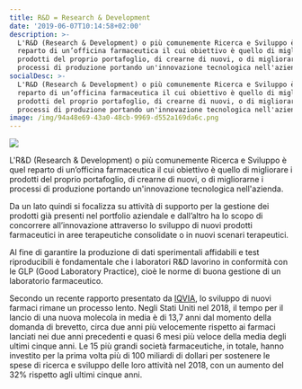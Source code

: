 ```yaml
---
title: R&D = Research & Development
date: '2019-06-07T10:14:58+02:00'
description: >-
  L'R&D (Research & Development) o più comunemente Ricerca e Sviluppo è quel
  reparto di un’officina farmaceutica il cui obiettivo è quello di migliorare i
  prodotti del proprio portafoglio, di crearne di nuovi, o di migliorarne i
  processi di produzione portando un'innovazione tecnologica nell'azienda.
socialDesc: >-
  L'R&D (Research & Development) o più comunemente Ricerca e Sviluppo è quel
  reparto di un’officina farmaceutica il cui obiettivo è quello di migliorare i
  prodotti del proprio portafoglio, di crearne di nuovi, o di migliorarne i
  processi di produzione portando un'innovazione tecnologica nell'azienda.
image: /img/94a48e69-43a0-48cb-9969-d552a169da6c.png
---
```

![](/img/94a48e69-43a0-48cb-9969-d552a169da6c.png)

L'R&D (Research & Development) o più comunemente Ricerca e Sviluppo è quel reparto di un’officina farmaceutica il cui obiettivo è quello di migliorare i prodotti del proprio portafoglio, di crearne di nuovi, o di migliorarne i processi di produzione portando un'innovazione tecnologica nell'azienda.

Da un lato quindi si focalizza su attività di supporto per la gestione dei prodotti già presenti nel portfolio aziendale e dall’altro ha lo scopo di concorrere all’innovazione attraverso lo sviluppo di nuovi prodotti farmaceutici in aree terapeutiche consolidate o in nuovi scenari terapeutici.  

Al fine di garantire la produzione di dati sperimentali affidabili e test riproducibili è fondamentale che i laboratori R&D lavorino in conformità con le GLP (Good Laboratory Practice), cioè le norme di buona gestione di un laboratorio farmaceutico.

Secondo un recente rapporto presentato da [IQVIA](https://www.iqvia.com/-/media/iqvia/pdfs/institute-reports/the-changing-landscape-of-research-and-development.pdf), lo sviluppo di nuovi farmaci rimane un processo lento. Negli Stati Uniti nel 2018, il tempo per il lancio di una nuova molecola in media è di 13,7 anni dal momento della domanda di brevetto, circa due anni più velocemente rispetto ai farmaci lanciati nei due anni precedenti e quasi 6 mesi
 più veloce della media degli ultimi cinque anni.
  Le 15 più grandi società farmaceutiche, in totale, hanno investito per la prima volta più di 100 miliardi di dollari per sostenere le spese di ricerca e sviluppo delle loro attività nel 2018, con un aumento del 32% rispetto agli ultimi cinque anni.
